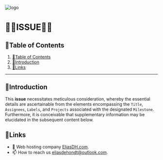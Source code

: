 ![logo](https://eliasdh.com/assets/media/images/logo-github.png)
# 💙🤍ISSUE🤍💙

## 📘Table of Contents

1. [📘Table of Contents](#📘table-of-contents)
2. [🖖Introduction](#🖖introduction)
3. [🔗Links](#🔗links)

---

## 🖖Introduction

This **issue** necessitates meticulous consideration, whereby the essential details are ascertainable from the elements encompassing the `Title`, `Assignees`, `Labels`, and `Projects` associated with the designated `Milestone`. Furthermore, it is conceivable that supplementary information may be elucidated in the subsequent content below.

## 🔗Links
- 👯 Web hosting company [EliasDH.com](https://eliasdh.com).
- 📫 How to reach us eliasdehondt@outlook.com.